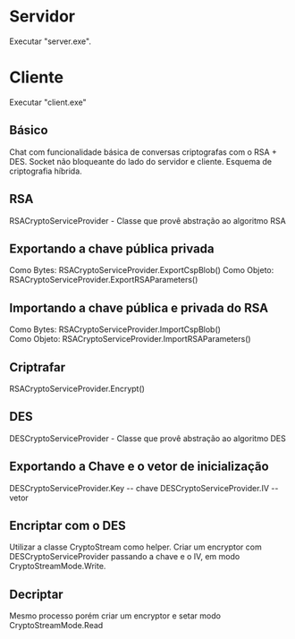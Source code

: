 # Servidor

Executar "server.exe".

# Cliente

Executar "client.exe"

## Básico
 Chat com funcionalidade básica de conversas criptografas com o RSA + DES. 
 Socket não bloqueante do lado do servidor e cliente. 
 Esquema de criptografia híbrida. 

## RSA
RSACryptoServiceProvider - Classe que provê abstração ao algoritmo RSA 

## Exportando a chave pública privada
 Como Bytes: RSACryptoServiceProvider.ExportCspBlob() 
 Como Objeto: RSACryptoServiceProvider.ExportRSAParameters() 

## Importando a chave pública e privada do RSA
 Como Bytes: RSACryptoServiceProvider.ImportCspBlob()  
 Como Objeto: RSACryptoServiceProvider.ImportRSAParameters()  

## Criptrafar
RSACryptoServiceProvider.Encrypt() 

## DES
DESCryptoServiceProvider - Classe que provê abstração ao algoritmo DES 

## Exportando a Chave e o vetor de inicialização
 DESCryptoServiceProvider.Key -- chave 
 DESCryptoServiceProvider.IV -- vetor 

## Encriptar com o DES
 Utilizar a classe CryptoStream como helper. Criar um encryptor com DESCryptoServiceProvider passando a chave 
 e o IV, em modo CryptoStreamMode.Write.  
## Decriptar
 Mesmo processo porém criar um encryptor e setar modo CryptoStreamMode.Read 
